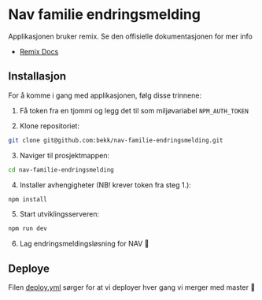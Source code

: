 # Nav familie endringsmelding

Applikasjonen bruker remix. Se den offisielle dokumentasjonen for mer info

- [Remix Docs](https://remix.run/docs)

## Installasjon

For å komme i gang med applikasjonen, følg disse trinnene:

1. Få token fra en tjommi og legg det til som miljøvariabel `NPM_AUTH_TOKEN`

2. Klone repositoriet:

```sh
git clone git@github.com:bekk/nav-familie-endringsmelding.git
```

3. Naviger til prosjektmappen:

```sh
cd nav-familie-endringsmelding
```

4. Installer avhengigheter (NB! krever token fra steg 1.):

```sh
npm install
```

5. Start utviklingsserveren:

```sh
npm run dev
```

6. Lag endringsmeldingsløsning for NAV 🚀

## Deploye

Filen [deploy.yml](.github%2Fworkflows%2Fdeploy.yml) sørger for at vi deployer hver gang vi merger med master 🚀
